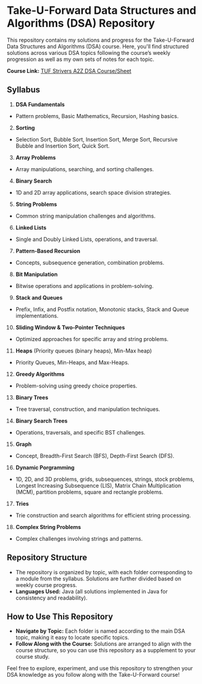 # Take-U-Forward Data Structures and Algorithms (DSA) Repository
This repository contains my solutions and progress for the Take-U-Forward Data Structures and Algorithms (DSA) course. Here, you'll find structured solutions across various DSA topics following the course’s weekly progression as well as my own sets of notes for each topic.

**Course Link:** [TUF Strivers A2Z DSA Course/Sheet](https://takeuforward.org/strivers-a2z-dsa-course/strivers-a2z-dsa-course-sheet-2/)  

## Syllabus
1. **DSA Fundamentals**  
- Pattern problems, Basic Mathematics, Recursion, Hashing basics.

2. **Sorting**
- Selection Sort, Bubble Sort, Insertion Sort, Merge Sort, Recursive Bubble and Insertion Sort, Quick Sort.

3. **Array Problems**
- Array manipulations, searching, and sorting challenges.

4. **Binary Search** 
- 1D and 2D array applications, search space division strategies.  

5. **String Problems**
- Common string manipulation challenges and algorithms.

6. **Linked Lists**
- Single and Doubly Linked Lists, operations, and traversal.

7. **Pattern-Based Recursion**
- Concepts, subsequence generation, combination problems.

8. **Bit Manipulation**
- Bitwise operations and applications in problem-solving.

9. **Stack and Queues**
- Prefix, Infix, and Postfix notation, Monotonic stacks, Stack and Queue implementations.

10. **Sliding Window & Two-Pointer Techniques**
- Optimized approaches for specific array and string problems.

11. **Heaps** (Priority queues (binary heaps), Min-Max heap)
- Priority Queues, Min-Heaps, and Max-Heaps.

12. **Greedy Algorithms** 
- Problem-solving using greedy choice properties.

13. **Binary Trees**
- Tree traversal, construction, and manipulation techniques.

14. **Binary Search Trees**
- Operations, traversals, and specific BST challenges.

15. **Graph**
- Concept, Breadth-First Search (BFS), Depth-First Search (DFS).

16. **Dynamic Porgramming**
- 1D, 2D, and 3D problems, grids, subsequences, strings, stock problems, Longest Increasing Subsequence (LIS), Matrix Chain Multiplication (MCM), partition problems, square and rectangle problems.

17. **Tries**
- Trie construction and search algorithms for efficient string processing.

18. **Complex String Problems**
- Complex challenges involving strings and patterns.

## Repository Structure
- The repository is organized by topic, with each folder corresponding to a module from the syllabus. Solutions are further divided based on weekly course progress.
- **Languages Used:** Java (all solutions implemented in Java for consistency and readability).
  
## How to Use This Repository
- **Navigate by Topic:** Each folder is named according to the main DSA topic, making it easy to locate specific topics.
- **Follow Along with the Course:** Solutions are arranged to align with the course structure, so you can use this repository as a supplement to your course study.

Feel free to explore, experiment, and use this repository to strengthen your DSA knowledge as you follow along with the Take-U-Forward course!